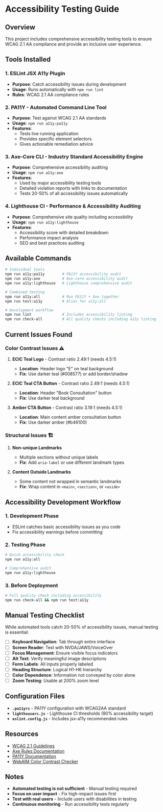 # Accessibility Testing Guide

## Overview

This project includes comprehensive accessibility testing tools to ensure WCAG 2.1 AA compliance and provide an inclusive user experience.

## Tools Installed

### 1. **ESLint JSX A11y Plugin**
- **Purpose**: Catch accessibility issues during development
- **Usage**: Runs automatically with `npm run lint`
- **Rules**: WCAG 2.1 AA compliance rules

### 2. **PA11Y** - Automated Command Line Tool
- **Purpose**: Test against WCAG 2.1 AA standards
- **Usage**: `npm run a11y:pa11y`
- **Features**:
  - Tests live running application
  - Provides specific element selectors
  - Gives actionable remediation advice

### 3. **Axe-Core CLI** - Industry Standard Accessibility Engine
- **Purpose**: Comprehensive accessibility auditing
- **Usage**: `npm run a11y:axe`
- **Features**:
  - Used by major accessibility testing tools
  - Detailed violation reports with links to documentation
  - Tests 20-50% of all accessibility issues automatically

### 4. **Lighthouse CI** - Performance & Accessibility Auditing
- **Purpose**: Comprehensive site quality including accessibility
- **Usage**: `npm run a11y:lighthouse`
- **Features**:
  - Accessibility score with detailed breakdown
  - Performance impact analysis
  - SEO and best practices auditing

## Available Commands

```bash
# Individual tools
npm run a11y:pa11y        # PA11Y accessibility audit
npm run a11y:axe          # Axe-core accessibility audit
npm run a11y:lighthouse   # Lighthouse comprehensive audit

# Combined testing
npm run a11y:all          # Run PA11Y + Axe together
npm run test:a11y         # Alias for a11y:all

# Development workflow
npm run lint              # Includes accessibility linting
npm run check-all         # All quality checks including a11y linting
```

## Current Issues Found

### Color Contrast Issues ⚠️
1. **ECIC Teal Logo** - Contrast ratio 2.49:1 (needs 4.5:1)
   - **Location**: Header logo "E" on teal background
   - **Fix**: Use darker teal (#008577) or add border/shadow

2. **ECIC Teal CTA Button** - Contrast ratio 2.49:1 (needs 4.5:1)
   - **Location**: Header "Book Consultation" button
   - **Fix**: Use darker teal background

3. **Amber CTA Button** - Contrast ratio 3.19:1 (needs 4.5:1)
   - **Location**: Main content amber consultation button
   - **Fix**: Use darker amber (#b46100)

### Structural Issues 🏗️
1. **Non-unique Landmarks**
   - Multiple sections without unique labels
   - **Fix**: Add `aria-label` or use different landmark types

2. **Content Outside Landmarks**
   - Some content not wrapped in semantic landmarks
   - **Fix**: Wrap content in `<main>`, `<section>`, or `<aside>`

## Accessibility Development Workflow

### 1. Development Phase
- ESLint catches basic accessibility issues as you code
- Fix accessibility warnings before committing

### 2. Testing Phase
```bash
# Quick accessibility check
npm run a11y:all

# Comprehensive audit
npm run a11y:lighthouse
```

### 3. Before Deployment
```bash
# Full quality check including accessibility
npm run check-all && npm run test:a11y
```

## Manual Testing Checklist

While automated tools catch 20-50% of accessibility issues, manual testing is essential:

- [ ] **Keyboard Navigation**: Tab through entire interface
- [ ] **Screen Reader**: Test with NVDA/JAWS/VoiceOver
- [ ] **Focus Management**: Ensure visible focus indicators
- [ ] **Alt Text**: Verify meaningful image descriptions
- [ ] **Form Labels**: All inputs properly labeled
- [ ] **Heading Structure**: Logical H1-H6 hierarchy
- [ ] **Color Dependence**: Information not conveyed by color alone
- [ ] **Zoom Testing**: Usable at 200% zoom level

## Configuration Files

- **`.pa11yrc`** - PA11Y configuration with WCAG2AA standard
- **`lighthouserc.js`** - Lighthouse CI thresholds (90% accessibility target)
- **`eslint.config.js`** - Includes jsx-a11y recommended rules

## Resources

- [WCAG 2.1 Guidelines](https://www.w3.org/WAI/WCAG21/quickref/)
- [Axe Rules Documentation](https://dequeuniversity.com/rules/axe/)
- [PA11Y Documentation](https://pa11y.org/)
- [WebAIM Color Contrast Checker](https://webaim.org/resources/contrastchecker/)

## Notes

- **Automated testing is not sufficient** - Manual testing required
- **Focus on user impact** - Fix high-impact issues first
- **Test with real users** - Include users with disabilities in testing
- **Continuous monitoring** - Run accessibility tests regularly